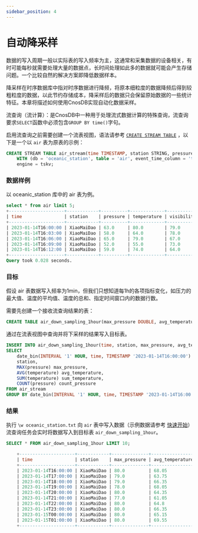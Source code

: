 ```yaml
---
sidebar_position: 4
---
```


# 自动降采样

数据的写入周期一般以实际表的写入频率为主，这通常和采集数据的设备相关，有时可能每秒就需要处理大量的数据点，长时间处理如此多的数据就可能会产生存储问题。一个比较自然的解决方案即降低数据样本。

降采样在时序数据库中指对时序数据进行降频，将原本细粒度的数据降频后得到较粗粒度的数据，以此节约存储成本，降采样后的数据只会保留原始数据的一些统计特征。本章将描述如何使用CnosDB实现自动化数据采样。

流查询（流计算）：是CnosDB中一种用于处理流式数据计算的特殊查询，流查询要求```SELECT```函数中必须包含```GROUP BY time()```字句。

启用流查询之前需要创建一个流表视图，语法请参考 [`CREATE STREAM TABLE`](../reference/sql/ddl#create-stream-table) ，以下是一个以 `air` 表为原表的示例：

```sql
CREATE STREAM TABLE air_stream(time TIMESTAMP, station STRING, pressure DOUBLE, temperature DOUBLE, visibility DOUBLE) 
    WITH (db = 'oceanic_station', table = 'air', event_time_column = 'time')
    engine = tskv;
```

### 数据样例

以 oceanic_station 库中的 air 表为例。

```sql
select * from air limit 5;
+---------------------+------------+----------+-------------+------------+
| time                | station    | pressure | temperature | visibility |
+---------------------+------------+----------+-------------+------------+
| 2023-01-14T16:00:00 | XiaoMaiDao | 63.0     | 80.0        | 79.0       |
| 2023-01-14T16:03:00 | XiaoMaiDao | 58.0     | 64.0        | 78.0       |
| 2023-01-14T16:06:00 | XiaoMaiDao | 65.0     | 79.0        | 67.0       |
| 2023-01-14T16:09:00 | XiaoMaiDao | 52.0     | 55.0        | 73.0       |
| 2023-01-14T16:12:00 | XiaoMaiDao | 59.0     | 74.0        | 64.0       |
+---------------------+------------+----------+-------------+------------+
Query took 0.028 seconds.
```

### 目标

假设 air 表数据写入频率为1min，但我们只想知道每1h的各项指标变化，如压力的最大值、温度的平均值、温度的总和、指定时间窗口内的数据行数。

需要先创建一个接收流查询结果的表：

```sql
CREATE TABLE air_down_sampling_1hour(max_pressure DOUBLE, avg_temperature DOUBLE, sum_temperature DOUBLE, count_pressure BIGINT, TAGS(station));
```

通过在流表视图中查询并将下采样的结果写入目标表。

```sql
INSERT INTO air_down_sampling_1hour(time, station, max_pressure, avg_temperature, sum_temperature, count_pressure) 
SELECT 
	date_bin(INTERVAL '1' HOUR, time, TIMESTAMP '2023-01-14T16:00:00') time, 
	station, 
	MAX(pressure) max_pressure, 
	AVG(temperature) avg_temperature, 
	SUM(temperature) sum_temperature, 
	COUNT(pressure) count_pressure 
FROM air_stream 
GROUP BY date_bin(INTERVAL '1' HOUR, time, TIMESTAMP '2023-01-14T16:00:00'), station;
```

### 结果

执行 `\w oceanic_station.txt` 向 `air` 表中写入数据（示例数据请参考 [快速开始](../start/quick_start#下载数据)）流查询任务会实时将数据写入到目标表 `air_down_sampling_1hour`。

```sql
SELECT * FROM air_down_sampling_1hour LIMIT 10;

    +---------------------+------------+--------------+-----------------+-----------------+----------------+
    | time                | station    | max_pressure | avg_temperature | sum_temperature | count_pressure |
    +---------------------+------------+--------------+-----------------+-----------------+----------------+
    | 2023-01-14T16:00:00 | XiaoMaiDao | 80.0         | 68.05           | 1361.0          | 20             |
    | 2023-01-14T17:00:00 | XiaoMaiDao | 79.0         | 63.75           | 1275.0          | 20             |
    | 2023-01-14T18:00:00 | XiaoMaiDao | 79.0         | 66.35           | 1327.0          | 20             |
    | 2023-01-14T19:00:00 | XiaoMaiDao | 78.0         | 68.05           | 1361.0          | 20             |
    | 2023-01-14T20:00:00 | XiaoMaiDao | 80.0         | 64.35           | 1287.0          | 20             |
    | 2023-01-14T21:00:00 | XiaoMaiDao | 77.0         | 61.05           | 1221.0          | 20             |
    | 2023-01-14T22:00:00 | XiaoMaiDao | 80.0         | 64.8            | 1296.0          | 20             |
    | 2023-01-14T23:00:00 | XiaoMaiDao | 80.0         | 66.35           | 1327.0          | 20             |
    | 2023-01-15T00:00:00 | XiaoMaiDao | 80.0         | 65.15           | 1303.0          | 20             |
    | 2023-01-15T01:00:00 | XiaoMaiDao | 80.0         | 69.55           | 1391.0          | 20             |
    +---------------------+------------+--------------+-----------------+-----------------+----------------+
```

